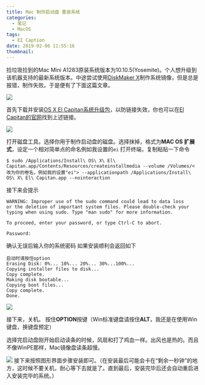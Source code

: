 ```yaml
---
title: Mac 制作启动盘 重装系统
categories:
  - 笔记
  - MacOS
tags:
  - EI Caption
date: 2019-02-06 11:55:16
thumbnail:
---
```


捡垃圾捡到的Mac Mini A1283原装系统版本为10.10.5(Yosemite)。个人想升级到该机器支持的最新系统版本。中途尝试使用[DiskMaker X](https://diskmakerx.com/)制作系统镜像，但是总是报错，制作失败。于是便有了下面这篇文章。

<!--more-->

![](https://ws1.sinaimg.cn/large/007i8nDUgy1fzwmftl37fj30gc09wjsy.jpg)

首先下载并安装[OS X El Capitan系统升级包](https://itunes.apple.com/cn/app/os-x-el-capitan/id1147835434?ls=1&mt=12)，以防链接失效，你也可以在[El Capitan的官网](https://support.apple.com/zh-cn/HT206886)找到上述链接。

![](https://ws1.sinaimg.cn/large/007i8nDUgy1fzwnba05smj30oj0hr0ym.jpg)

打开磁盘工具。选择你用于制作启动盘的磁盘。选择抹掉，格式为**MAC OS 扩展式**，设定一个相对简单点的命名例如我设置的`ei`
打开终端，复制粘贴一下命令

```
$ sudo /Applications/Install\ OS\ X\ El\ Capitan.app/Contents/Resources/createinstallmedia --volume /Volumes/<改为你的卷名，例如我的设置"ei"> --applicationpath /Applications/Install\ OS\ X\ El\ Capitan.app --nointeraction
```

接下来会提示

```
WARNING: Improper use of the sudo command could lead to data loss
or the deletion of important system files. Please double-check your
typing when using sudo. Type "man sudo" for more information.

To proceed, enter your password, or type Ctrl-C to abort.

Password:
```

确认无误后输入你的系统密码
如果安装顺利会返回如下

```
启动时请按住option
Erasing Disk: 0%... 10%... 20%... 30%...100%...
Copying installer files to disk...
Copy complete.
Making disk bootable...
Copying boot files...
Copy complete.
Done.
```
![](https://ws1.sinaimg.cn/large/007i8nDUgy1fzwmqnikbcj30qf0fbjtm.jpg)

接下来，关机。
按住**OPTION**按键（Win标准键盘请按住**ALT**，我还是在使用Win键盘，换键盘预定）

选择完启动盘刚开始启动读条的时候，风扇和打了鸡血一样。出风也是热的。而且不像WinPE那样，Mac镜像盘读条超慢。

![](https://ws1.sinaimg.cn/large/007i8nDUgy1fzwmb98t7bj33402c0hdt.jpg)
接下来按照图形界面步骤安装即可。（在安装最后可能会卡在“剩余一秒钟”的地方，这时候不要关机，耐心等下去就是了。直到最后，安装完毕后还会自动重启进入安装完毕的系统。）